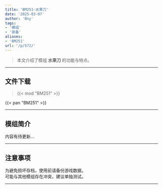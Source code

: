 ```yaml
---
title: 'BM251-水果刀'
date: '2025-03-07'
author: 'Bny'
tags:
- '模组'
- '装备'
aliases:
- 'BM251'
url: '/p/572/'
---
```


> 本文介绍了模组 **水果刀** 的功能与特点。

---

## 文件下载  

> {{< mod "BM251" >}}  

{{< pan "BM251" >}}  

---

## 模组简介

>  
内容有待更新...  

---

## 注意事项

>  
为避免损坏存档，使用前请备份游戏数据。  
可能与其他模组存在冲突，建议单独测试。  

---

